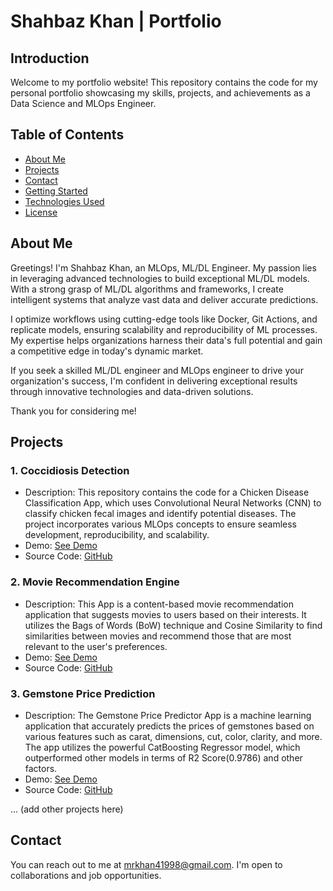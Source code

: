 # Shahbaz Khan | Portfolio

## Introduction

Welcome to my portfolio website! This repository contains the code for my personal portfolio showcasing my skills, projects, and achievements as a Data Science and MLOps Engineer.

## Table of Contents

- [About Me](#about-me)
- [Projects](#projects)
- [Contact](#contact)
- [Getting Started](#getting-started)
- [Technologies Used](#technologies-used)
- [License](#license)

## About Me

Greetings! I'm Shahbaz Khan, an MLOps, ML/DL Engineer. My passion lies in leveraging advanced technologies to build exceptional ML/DL models. With a strong grasp of ML/DL algorithms and frameworks, I create intelligent systems that analyze vast data and deliver accurate predictions.

I optimize workflows using cutting-edge tools like Docker, Git Actions, and replicate models, ensuring scalability and reproducibility of ML processes. My expertise helps organizations harness their data's full potential and gain a competitive edge in today's dynamic market.

If you seek a skilled ML/DL engineer and MLOps engineer to drive your organization's success, I'm confident in delivering exceptional results through innovative technologies and data-driven solutions.

Thank you for considering me!

## Projects

### 1. Coccidiosis Detection

- Description: This repository contains the code for a Chicken Disease Classification App, which uses Convolutional Neural Networks (CNN) to classify chicken fecal images and identify potential diseases. The project incorporates various MLOps concepts to ensure seamless development, reproducibility, and scalability.
- Demo: [See Demo](https://github.com/Shahbazkhan555/chicken-disease-classification/blob/main/chicken-demo.gif)
- Source Code: [GitHub](https://github.com/Shahbazkhan555/chicken-disease-classification)

### 2. Movie Recommendation Engine

- Description: This App is a content-based movie recommendation application that suggests movies to users based on their interests. It utilizes the Bags of Words (BoW) technique and Cosine Similarity to find similarities between movies and recommend those that are most relevant to the user's preferences.
- Demo: [See Demo](https://github.com/Shahbazkhan555/movie-recommender-system/blob/main/movie-recommender-demo.gif)
- Source Code: [GitHub](https://github.com/Shahbazkhan555/movie-recommender-system)

### 3. Gemstone Price Prediction

- Description: The Gemstone Price Predictor App is a machine learning application that accurately predicts the prices of gemstones based on various features such as carat, dimensions, cut, color, clarity, and more. The app utilizes the powerful CatBoosting Regressor model, which outperformed other models in terms of R2 Score(0.9786) and other factors.
- Demo: [See Demo](https://github.com/Shahbazkhan555/gemstone-price-predictor/blob/main/gemstone-demo.gif)
- Source Code: [GitHub](https://github.com/Shahbazkhan555/gemstone-price-predictor)

... (add other projects here)

## Contact

You can reach out to me at [mrkhan41998@gmail.com](mailto:mrkhan41998@gmail.com). I'm open to collaborations and job opportunities.

